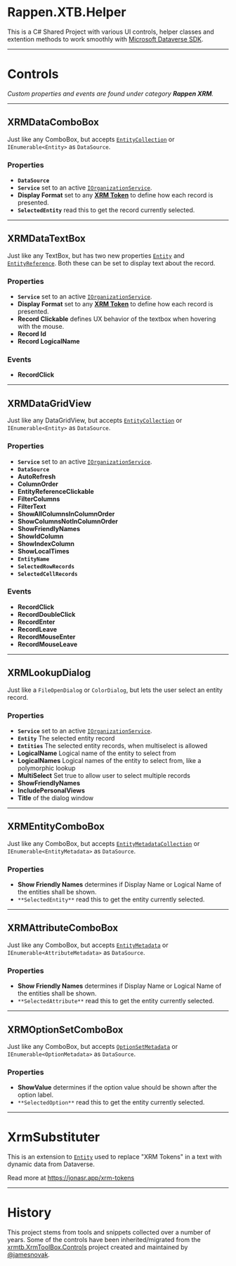 # Rappen.XTB.Helper

This is a C# Shared Project with various UI controls, helper classes and extention methods to work smoothly with [Microsoft Dataverse SDK](https://docs.microsoft.com/en-us/powerapps/developer/data-platform/?WT.mc_id=BA-MVP-5002475).

---

# Controls

*Custom properties and events are found under category **Rappen XRM**.*

---

## XRMDataComboBox
Just like any ComboBox, but accepts [`EntityCollection`](https://docs.microsoft.com/en-us/dotnet/api/microsoft.xrm.sdk.entitycollection?WT.mc_id=BA-MVP-5002475) or `IEnumerable<Entity>` as `DataSource`.
### Properties
* **`DataSource`**
* **`Service`** set to an active [`IOrganizationService`](https://docs.microsoft.com/en-us/dotnet/api/microsoft.xrm.sdk.iorganizationservice?WT.mc_id=BA-MVP-5002475).
* **Display Format** set to any [**XRM Token**](https://jonasr.app/xrm-tokens/) to define how each record is presented.
* **`SelectedEntity`** read this to get the record currently selected.

---

## XRMDataTextBox
Just like any TextBox, but has two new properties [`Entity`](https://docs.microsoft.com/en-us/dotnet/api/microsoft.xrm.sdk.entity?WT.mc_id=BA-MVP-5002475) and [`EntityReference`](https://docs.microsoft.com/en-us/dotnet/api/microsoft.xrm.sdk.entityreference). Both these can be set to display text about the record.
### Properties
* **`Service`** set to an active [`IOrganizationService`](https://docs.microsoft.com/en-us/dotnet/api/microsoft.xrm.sdk.iorganizationservice?WT.mc_id=BA-MVP-5002475).
* **Display Format** set to any [**XRM Token**](https://jonasr.app/xrm-tokens/) to define how each record is presented.
* **Record Clickable** defines UX behavior of the textbox when hovering with the mouse.
* **Record Id**
* **Record LogicalName**
### Events
* **RecordClick**

---

## XRMDataGridView
Just like any DataGridView, but accepts [`EntityCollection`](https://docs.microsoft.com/en-us/dotnet/api/microsoft.xrm.sdk.entitycollection?WT.mc_id=BA-MVP-5002475) or `IEnumerable<Entity>` as `DataSource`.
### Properties
* **`Service`** set to an active [`IOrganizationService`](https://docs.microsoft.com/en-us/dotnet/api/microsoft.xrm.sdk.iorganizationservice?WT.mc_id=BA-MVP-5002475).
* **`DataSource`**
* **AutoRefresh**
* **ColumnOrder**
* **EntityReferenceClickable**
* **FilterColumns**
* **FilterText**
* **ShowAllColumnsInColumnOrder**
* **ShowColumnsNotInColumnOrder**
* **ShowFriendlyNames**
* **ShowIdColumn**
* **ShowIndexColumn**
* **ShowLocalTimes**
* **`EntityName`**
* **`SelectedRowRecords`**
* **`SelectedCellRecords`**

### Events
* **RecordClick**
* **RecordDoubleClick**
* **RecordEnter**
* **RecordLeave**
* **RecordMouseEnter**
* **RecordMouseLeave**


---

## XRMLookupDialog
Just like a `FileOpenDialog` or `ColorDialog`, but lets the user select an entity record.
### Properties
* **`Service`** set to an active [`IOrganizationService`](https://docs.microsoft.com/en-us/dotnet/api/microsoft.xrm.sdk.iorganizationservice?WT.mc_id=BA-MVP-5002475).
* **`Entity`** The selected entity record
* **`Entities`** The selected entity records, when multiselect is allowed
* **LogicalName** Logical name of the entity to select from
* **LogicalNames** Logical names of the entity to select from, like a polymorphic lookup
* **MultiSelect** Set true to allow user to select multiple records
* **ShowFriendlyNames**
* **IncludePersonalViews**
* **Title** of the dialog window

---

## XRMEntityComboBox
Just like any ComboBox, but accepts [`EntityMetadataCollection`](https://docs.microsoft.com/en-us/dotnet/api/microsoft.xrm.sdk.metadata.entitymetadatacollection?WT.mc_id=BA-MVP-5002475) or `IEnumerable<EntityMetadata>` as `DataSource`.
### Properties
* **Show Friendly Names** determines if Display Name or Logical Name of the entities shall be shown.
* `**SelectedEntity**` read this to get the entity currently selected.

---

## XRMAttributeComboBox
Just like any ComboBox, but accepts [`EntityMetadata`](https://docs.microsoft.com/en-us/dotnet/api/microsoft.xrm.sdk.metadata.entitymetadata?WT.mc_id=BA-MVP-5002475) or `IEnumerable<AttributeMetadata>` as `DataSource`.
### Properties
* **Show Friendly Names** determines if Display Name or Logical Name of the entities shall be shown.
* `**SelectedAttribute**` read this to get the entity currently selected.

---

## XRMOptionSetComboBox
Just like any ComboBox, but accepts [`OptionSetMetadata`](https://docs.microsoft.com/en-us/dotnet/api/microsoft.xrm.sdk.metadata.optionsetmetadata?WT.mc_id=BA-MVP-5002475) or `IEnumerable<OptionMetadata>` as `DataSource`.
### Properties
* **ShowValue** determines if the option value should be shown after the option label.
* `**SelectedOption**` read this to get the entity currently selected.

---

# XrmSubstituter
This is an extension to [`Entity`](https://docs.microsoft.com/en-us/dotnet/api/microsoft.xrm.sdk.entity?WT.mc_id=BA-MVP-5002475) used to replace "XRM Tokens" in a text with dynamic data from Dataverse.

Read more at https://jonasr.app/xrm-tokens

---

# History

This project stems from tools and snippets collected over a number of years.
Some of the controls have been inherited/migrated from the [xrmtb.XrmToolBox.Controls](https://github.com/jamesnovak/xrmtb.XrmToolBox.Controls) project created and maintained by [@jamesnovak](https://github.com/jamesnovak/).
